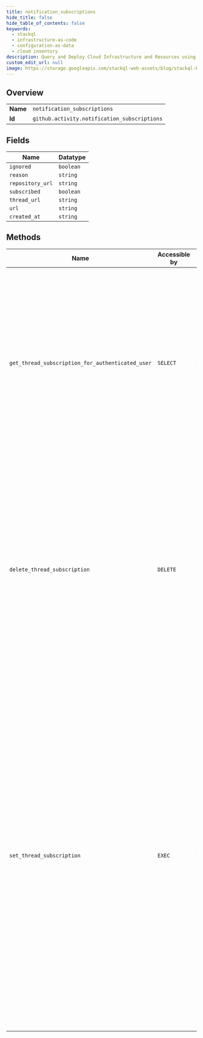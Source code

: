 ```yaml
---
title: notification_subscriptions
hide_title: false
hide_table_of_contents: false
keywords:
  - stackql
  - infrastructure-as-code
  - configuration-as-data
  - cloud inventory
description: Query and Deploy Cloud Infrastructure and Resources using SQL
custom_edit_url: null
image: https://storage.googleapis.com/stackql-web-assets/blog/stackql-blog-post-featured-image.png
---
```

  
    

## Overview
<table><tbody>
<tr><td><b>Name</b></td><td><code>notification_subscriptions</code></td></tr>
<tr><td><b>Id</b></td><td><code>github.activity.notification_subscriptions</code></td></tr>
</tbody></table>

## Fields
| Name | Datatype |
| ---- | -------- |
| `ignored` | `boolean` |
| `reason` | `string` |
| `repository_url` | `string` |
| `subscribed` | `boolean` |
| `thread_url` | `string` |
| `url` | `string` |
| `created_at` | `string` |
## Methods
| Name | Accessible by | Required Params | Description |
| ---- | ------------- | --------------- | ----------- |
| `get_thread_subscription_for_authenticated_user` | `SELECT` | `thread_id` | This checks to see if the current user is subscribed to a thread. You can also [get a repository subscription](https://docs.github.com/rest/reference/activity#get-a-repository-subscription).<br /><br />Note that subscriptions are only generated if a user is participating in a conversation--for example, they've replied to the thread, were **@mentioned**, or manually subscribe to a thread. |
| `delete_thread_subscription` | `DELETE` | `thread_id` | Mutes all future notifications for a conversation until you comment on the thread or get an **@mention**. If you are watching the repository of the thread, you will still receive notifications. To ignore future notifications for a repository you are watching, use the [Set a thread subscription](https://docs.github.com/rest/reference/activity#set-a-thread-subscription) endpoint and set `ignore` to `true`. |
| `set_thread_subscription` | `EXEC` | `thread_id` | If you are watching a repository, you receive notifications for all threads by default. Use this endpoint to ignore future notifications for threads until you comment on the thread or get an **@mention**.<br /><br />You can also use this endpoint to subscribe to threads that you are currently not receiving notifications for or to subscribed to threads that you have previously ignored.<br /><br />Unsubscribing from a conversation in a repository that you are not watching is functionally equivalent to the [Delete a thread subscription](https://docs.github.com/rest/reference/activity#delete-a-thread-subscription) endpoint. |
